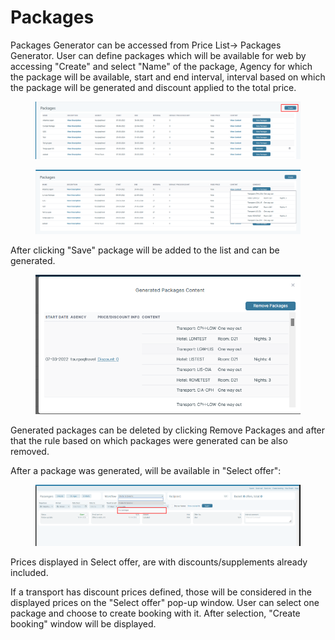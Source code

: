 # Packages

Packages Generator can be accessed from Price List-> Packages Generator. User can define packages which will be available for web by accessing "Create" and select "Name" of the package, Agency for which the package will be available, start and end interval, interval based on which the package will be generated and discount applied to the total price.

<figure><img src="../../../.gitbook/assets/image (4) (1).png" alt=""><figcaption></figcaption></figure>

<figure><img src="../../../.gitbook/assets/image (5) (1).png" alt=""><figcaption></figcaption></figure>

After clicking "Save" package will be added to the list and can be generated.

<figure><img src="../../../.gitbook/assets/image (6).png" alt=""><figcaption></figcaption></figure>

Generated packages can be deleted by clicking Remove Packages and after that the rule based on which packages were generated can be also removed.

After a package was generated, will be available in "Select offer":

<figure><img src="../../../.gitbook/assets/image (7).png" alt=""><figcaption></figcaption></figure>

Prices displayed in Select offer, are with discounts/supplements already included.

If a transport has discount prices defined, those will be considered in the displayed prices on the "Select offer" pop-up window. User can select one package and choose to create booking with it. After selection, "Create booking" window will be displayed.
